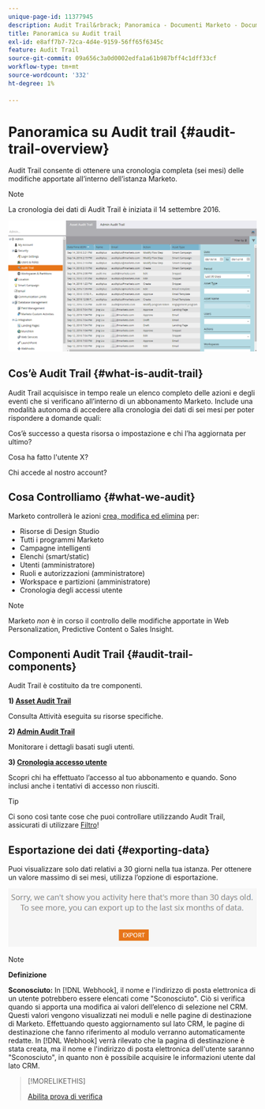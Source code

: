 ```yaml
---
unique-page-id: 11377945
description: Audit Trail&rbrack; Panoramica - Documenti Marketo - Documentazione del prodotto
title: Panoramica su Audit trail
exl-id: e8aff7b7-72ca-4d4e-9159-56ff65f6345c
feature: Audit Trail
source-git-commit: 09a656c3a0d0002edfa1a61b987bff4c1dff33cf
workflow-type: tm+mt
source-wordcount: '332'
ht-degree: 1%

---
```


# Panoramica su Audit trail {#audit-trail-overview}

Audit Trail consente di ottenere una cronologia completa (sei mesi) delle modifiche apportate all’interno dell’istanza Marketo.

>[!NOTE]
>
>La cronologia dei dati di Audit Trail è iniziata il 14 settembre 2016.

![](assets/audit-trail-overview-1.png)

## Cos’è Audit Trail {#what-is-audit-trail}

Audit Trail acquisisce in tempo reale un elenco completo delle azioni e degli eventi che si verificano all’interno di un abbonamento Marketo. Include una modalità autonoma di accedere alla cronologia dei dati di sei mesi per poter rispondere a domande quali:

Cos’è successo a questa risorsa o impostazione e chi l’ha aggiornata per ultimo?

Cosa ha fatto l&#39;utente X?

Chi accede al nostro account?

## Cosa Controlliamo {#what-we-audit}

Marketo controllerà le azioni [crea, modifica ed elimina](/help/marketo/product-docs/administration/audit-trail/change-details-in-audit-trail.md) per:

* Risorse di Design Studio
* Tutti i programmi Marketo
* Campagne intelligenti
* Elenchi (smart/static)
* Utenti (amministratore)
* Ruoli e autorizzazioni (amministratore)
* Workspace e partizioni (amministratore)
* Cronologia degli accessi utente

>[!NOTE]
>
>Marketo _non_ è in corso il controllo delle modifiche apportate in Web Personalization, Predictive Content o Sales Insight.

## Componenti Audit Trail {#audit-trail-components}

Audit Trail è costituito da tre componenti.

**1) [Asset Audit Trail](/help/marketo/product-docs/administration/audit-trail/change-details-in-audit-trail.md#asset-audit-trail)**

Consulta Attività eseguita su risorse specifiche.

**2) [Admin Audit Trail](/help/marketo/product-docs/administration/audit-trail/change-details-in-audit-trail.md#admin-audit-trail)**

Monitorare i dettagli basati sugli utenti.

**3) [Cronologia accesso utente](/help/marketo/product-docs/administration/audit-trail/user-login-history.md)**

Scopri chi ha effettuato l’accesso al tuo abbonamento e quando. Sono inclusi anche i tentativi di accesso non riusciti.

>[!TIP]
>
>Ci sono così tante cose che puoi controllare utilizzando Audit Trail, assicurati di utilizzare [Filtro](/help/marketo/product-docs/administration/audit-trail/filtering-in-audit-trail.md)!

## Esportazione dei dati {#exporting-data}

Puoi visualizzare solo dati relativi a 30 giorni nella tua istanza. Per ottenere un valore massimo di sei mesi, utilizza l’opzione di esportazione.

![](assets/two.png)

>[!NOTE]
>
>**Definizione**
>
>**Sconosciuto:** In [!DNL Webhook], il nome e l&#39;indirizzo di posta elettronica di un utente potrebbero essere elencati come &quot;Sconosciuto&quot;. Ciò si verifica quando si apporta una modifica ai valori dell’elenco di selezione nel CRM. Questi valori vengono visualizzati nei moduli e nelle pagine di destinazione di Marketo. Effettuando questo aggiornamento sul lato CRM, le pagine di destinazione che fanno riferimento al modulo verranno automaticamente redatte. In [!DNL Webhook] verrà rilevato che la pagina di destinazione è stata creata, ma il nome e l&#39;indirizzo di posta elettronica dell&#39;utente saranno &quot;Sconosciuto&quot;, in quanto non è possibile acquisire le informazioni utente dal lato CRM.

>[!MORELIKETHIS]
>
>[Abilita prova di verifica](/help/marketo/product-docs/administration/audit-trail/enable-audit-trail.md)
